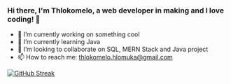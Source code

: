 ### Hi there, I'm Thlokomelo, a web developer in making and I love coding! 👋

- 🔭 I’m currently working on something cool
- 🌱 I’m currently learning Java
- 👯 I’m looking to collaborate on SQL, MERN Stack and Java project
- 📫 How to reach me: thlokomelo.hlomuka@gmail.com

[![GitHub Streak](http://github-readme-streak-stats.herokuapp.com?user=thlokomelo&theme=vision-friendly-dark)](https://git.io/streak-stats)



